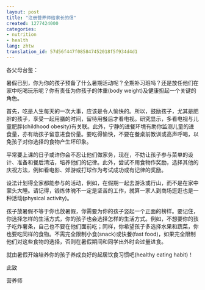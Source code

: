```yaml
---
layout: post
title: "注册营养师给家长的信"
created: 1277424000
categories:
- nutrition
- health
lang: zhtw
translation_id: 57d56f447f085847452018f5f934d4d1
---
```

<!--break-->
<p>各父母台鉴：</p>

<p>暑假已到，你为你的孩子预备了什么暑期活动呢？全期补习班吗？还是放任他们在家中吃喝玩乐呢？你有责任为你孩子的体重(body weight)及健康担起一个关键的角色。 </p>

<p>首先，吃是人生每天的一次大事，应该是令人愉快的。所以，鼓励孩子，尤其是肥胖的孩子，享受一起用膳的时间，留待用餐后才看电视。研究显示，多看电视与儿童肥胖(childhood obesity)有关联。此外，宁静的进餐环境有助你监测儿童的进食量，亦有助孩子留意进食份量。要吃得愉快，不要在餐桌前教训或高声呼喝，以免孩子对你选择的食物产生坏印象。 </p>

<p>平常要上课的日子或许你会不忍让他们做家务，现在，不妨让孩子参与菜单的设计、准备和餐后清洁，培养他们的记律。此外，尝试不用食物作奖励，选择其他的庆祝方法，例如看电影、郊游或打球作为考试成功或有记律的奖励。 </p>

<p>设法计划得全家都能参与的活动，例如，在假期一起去游泳或行山，而不是在家中蒙头大睡。请记得，锻炼体魄不一定是坚苦的工作，就算一家人到商场逛逛也是一种活动(physical activity)。 </p>

<p>孩子放暑假不等于你也放暑假，你需要为你的孩子竖起一个正面的榜样。要记住，你选择怎样的生活方式，你的孩子也会选择怎样的生活方式。例如，不想要你的孩子吃炸薯条，自己也不要在他们面前吃；同样，你希望孩子多选择水果和蔬菜，你也要吃同样的食物。不需完全限制小食(snack)或快餐(fast food)，如果完全限制他们对这些食物的选择，否则在暑假期间和同学出外时会过量进食。 </p>

<p>就由暑假开始培养你的孩子养成良好的起居饮食习惯吧(healthy eating habit)！ </p>

<p>此致</p>

<p>营养师</p>
